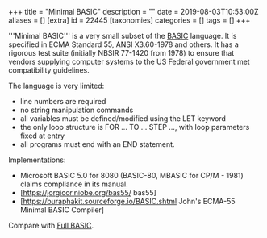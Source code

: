 +++
title = "Minimal BASIC"
description = ""
date = 2019-08-03T10:53:00Z
aliases = []
[extra]
id = 22445
[taxonomies]
categories = []
tags = []
+++

'''Minimal BASIC''' is a very small subset of the [BASIC](https://rosettacode.org/wiki/BASIC) language. It is specified in ECMA Standard 55, ANSI X3.60-1978 and others. It has a rigorous test suite (initially NBSIR 77-1420 from 1978) to ensure that vendors supplying computer systems to the US Federal government met compatibility guidelines.

The language is very limited:

* line numbers are required
* no string manipulation commands
* all variables must be defined/modified using the LET keyword
* the only loop structure is FOR … TO … STEP …, with loop parameters fixed at entry
* all programs must end with an END statement.

Implementations:

* Microsoft BASIC 5.0 for 8080 (BASIC-80, MBASIC for CP/M - 1981) claims compliance in its manual.
* [https://jorgicor.niobe.org/bas55/ bas55]
* [https://buraphakit.sourceforge.io/BASIC.shtml John's ECMA-55 Minimal BASIC Compiler]

Compare with [Full BASIC](https://rosettacode.org/wiki/Full_BASIC).
